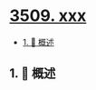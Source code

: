 # [3509. xxx](https://github.com/Tdahuyou/TNotes.leetcode/tree/main/notes/3509.%20xxx)

<!-- region:toc -->

- [1. 📝 概述](#1--概述)

<!-- endregion:toc -->

## 1. 📝 概述
